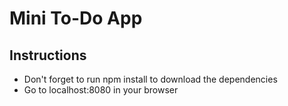 # Mini To-Do App

## Instructions

* Don't forget to run npm install to download the dependencies
* Go to localhost:8080 in your browser
